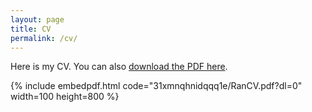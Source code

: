 ```yaml
---
layout: page
title: CV
permalink: /cv/
---
```


Here is my CV. You can also [download the PDF here](https://www.dropbox.com/s/31xmnqhnidqqq1e/RanCV.pdf?dl=0).

{% include embedpdf.html code="31xmnqhnidqqq1e/RanCV.pdf?dl=0" width=100 height=800 %}


